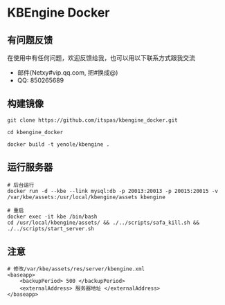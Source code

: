 # KBEngine Docker

## 有问题反馈
在使用中有任何问题，欢迎反馈给我，也可以用以下联系方式跟我交流

* 邮件(Netxy#vip.qq.com, 把#换成@)
* QQ: 850265689

## 构建镜像

```
git clone https://github.com/itspas/kbengine_docker.git

cd kbengine_docker

docker build -t yenole/kbengine .

```

## 运行服务器
```
# 后台运行
docker run -d --kbe --link mysql:db -p 20013:20013 -p 20015:20015 -v /var/kbe/assets:/usr/local/kbengine/assets kbengine

# 重启
docker exec -it kbe /bin/bash
cd /usr/local/kbengine/assets/ && ./../scripts/safa_kill.sh && ./../scripts/start_server.sh
```

## 注意
```
# 修改/var/kbe/assets/res/server/kbengine.xml
<baseapp>
    <backupPeriod> 500 </backupPeriod>
	<externalAddress> 服务器地址 </externalAddress>
</baseapp>
```